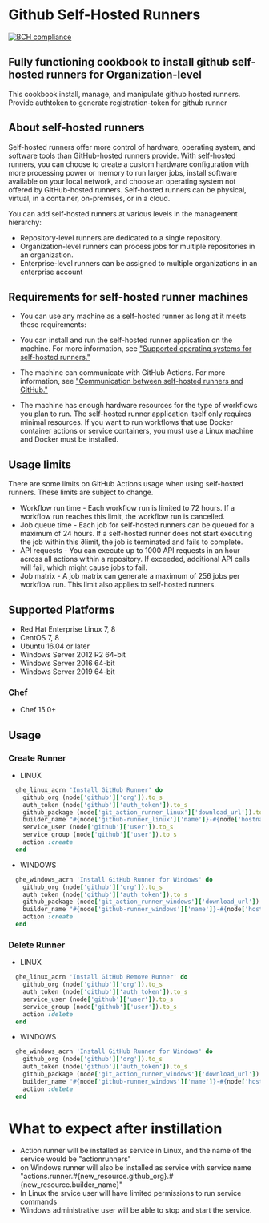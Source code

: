 # Github Self-Hosted Runners

[![BCH compliance](https://bettercodehub.com/edge/badge/naveenkashyapdv/github-enterprise-actionrunners?branch=master)](https://bettercodehub.com/)  

## Fully functioning cookbook to install github self-hosted runners for Organization-level 

This cookbook install, manage, and manipulate github hosted runners. Provide authtoken to generate registration-token for github runner

## About self-hosted runners

Self-hosted runners offer more control of hardware, operating system, and software tools than GitHub-hosted runners provide. With self-hosted runners, you can choose to create a custom hardware configuration with more processing power or memory to run larger jobs, install software available on your local network, and choose an operating system not offered by GitHub-hosted runners. Self-hosted runners can be physical, virtual, in a container, on-premises, or in a cloud.

You can add self-hosted runners at various levels in the management hierarchy:

* Repository-level runners are dedicated to a single repository.
* Organization-level runners can process jobs for multiple repositories in an organization.
* Enterprise-level runners can be assigned to multiple organizations in an enterprise account


## Requirements for self-hosted runner machines

* You can use any machine as a self-hosted runner as long at it meets these requirements:

* You can install and run the self-hosted runner application on the machine. For more information, see ["Supported operating systems for self-hosted runners."](https://docs.github.com/en/free-pro-team@latest/actions/hosting-your-own-runners/about-self-hosted-runners#supported-operating-systems-for-self-hosted-runners)


* The machine can communicate with GitHub Actions. For more information, see ["Communication between self-hosted runners and GitHub."](https://docs.github.com/en/free-pro-team@latest/actions/hosting-your-own-runners/about-self-hosted-runners#communication-between-self-hosted-runners-and-github)

* The machine has enough hardware resources for the type of workflows you plan to run. The self-hosted runner application itself only requires minimal resources.
If you want to run workflows that use Docker container actions or service containers, you must use a Linux machine and Docker must be installed.


## Usage limits

There are some limits on GitHub Actions usage when using self-hosted runners. These limits are subject to change.

* Workflow run time - Each workflow run is limited to 72 hours. If a workflow run reaches this limit, the workflow run is cancelled.
* Job queue time - Each job for self-hosted runners can be queued for a maximum of 24 hours. If a self-hosted runner does not start executing the job within this ∂limit, the job is terminated and fails to complete.
* API requests - You can execute up to 1000 API requests in an hour across all actions within a repository. If exceeded, additional API calls will fail, which might cause jobs to fail.
* Job matrix - A job matrix can generate a maximum of 256 jobs per workflow run. This limit also applies to self-hosted runners.



## Supported Platforms

   * Red Hat Enterprise Linux 7, 8
   * CentOS 7, 8
   * Ubuntu 16.04 or later
   * Windows Server 2012 R2 64-bit
   * Windows Server 2016 64-bit
   * Windows Server 2019 64-bit

### Chef

- Chef 15.0+

## Usage 
 ### Create Runner 

 * LINUX 

```ruby
  ghe_linux_acrn 'Install GitHub Runner' do
    github_org (node['github']['org']).to_s
    auth_token (node['github']['auth_token']).to_s
    github_package (node['git_action_runner_linux']['download_url']).to_s
    builder_name "#{node['github-runner_linux']['name']}-#{node['hostname']}"
    service_user (node['github']['user']).to_s
    service_group (node['github']['user']).to_s
    action :create
  end
  ```

  * WINDOWS

```ruby
  ghe_windows_acrn 'Install GitHub Runner for Windows' do
    github_org (node['github']['org']).to_s
    auth_token (node['github']['auth_token']).to_s
    github_package (node['git_action_runner_windows']['download_url']).to_s
    builder_name "#{node['github-runner_windows']['name']}-#{node['hostname']}"
    action :create
  end
  ```

 ### Delete Runner 

 * LINUX 

```ruby
  ghe_linux_acrn 'Install GitHub Remove Runner' do
    github_org (node['github']['org']).to_s
    auth_token (node['github']['auth_token']).to_s
    service_user (node['github']['user']).to_s
    service_group (node['github']['user']).to_s
    action :delete
  end
  ```

  * WINDOWS

```ruby
  ghe_windows_acrn 'Install GitHub Runner for Windows' do
    github_org (node['github']['org']).to_s
    auth_token (node['github']['auth_token']).to_s
    github_package (node['git_action_runner_windows']['download_url']).to_s
    builder_name "#{node['github-runner_windows']['name']}-#{node['hostname']}"
    action :delete
  end

  ```



# What to expect after instillation 

* Action runner will be installed as service in Linux, and the name of the service would be "actionrunners"
* on Windows runner will also be installed as service with service name "actions.runner.#{new_resource.github_org}.#{new_resource.builder_name}"
* In Linux the srvice user will have limited permissions to run service commands
* Windows administrative user will be able to stop and start the service. 